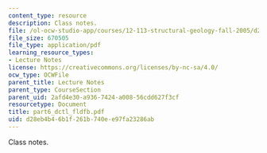 ```yaml
---
content_type: resource
description: Class notes.
file: /ol-ocw-studio-app/courses/12-113-structural-geology-fall-2005/d28eb4b46b1f261b740ee97fa23286ab_part6_dctl_fldfb.pdf
file_size: 670505
file_type: application/pdf
learning_resource_types:
- Lecture Notes
license: https://creativecommons.org/licenses/by-nc-sa/4.0/
ocw_type: OCWFile
parent_title: Lecture Notes
parent_type: CourseSection
parent_uid: 2afd4e30-a936-7424-a008-56cdd627f3cf
resourcetype: Document
title: part6_dctl_fldfb.pdf
uid: d28eb4b4-6b1f-261b-740e-e97fa23286ab
---
```

Class notes.